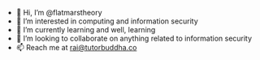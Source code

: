 - 👋 Hi, I’m @flatmarstheory
- 👀 I’m interested in computing and information security
- 🌱 I’m currently learning and well, learning
- 💞️ I’m looking to collaborate on anything related to information security
- 📫 Reach me at rai@tutorbuddha.co
